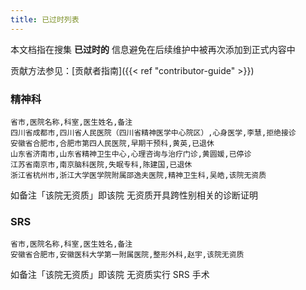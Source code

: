 ```yaml
---
title: 已过时列表
---
```


本文档指在搜集 **已过时的** 信息避免在后续维护中被再次添加到正式内容中

贡献方法参见：[贡献者指南]({{< ref "contributor-guide" >}})

<!-- 按拼音排序以便于目视筛选 -->

### 精神科

```csv
省市,医院名称,科室,医生姓名,备注
四川省成都市,四川省人民医院（四川省精神医学中心院区）,心身医学,李慧,拒绝接诊
安徽省合肥市,合肥市第四人民医院,早期干预科,黄英,已退休
山东省济南市,山东省精神卫生中心,心理咨询与治疗门诊,黄圆媛,已停诊
江苏省南京市,南京脑科医院,失眠专科,陈建国,已退休
浙江省杭州市,浙江大学医学院附属邵逸夫医院,精神卫生科,吴皓,该院无资质
```

如备注「该院无资质」即该院 无资质开具跨性别相关的诊断证明

### SRS

```csv
省市,医院名称,科室,医生姓名,备注
安徽省合肥市,安徽医科大学第一附属医院,整形外科,赵宇,该院无资质
```

如备注「该院无资质」即该院 无资质实行 SRS 手术
